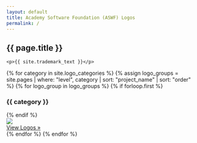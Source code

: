 ```yaml
---
layout: default
title: Academy Software Foundation (ASWF) Logos
permalink: /
---
```


<section>
  <div class="logos">
    <h2>{{ page.title }}</h2>
    
    <p>{{ site.trademark_text }}</p>

{% for category in site.logo_categories %}
{% assign logo_groups = site.pages | where: "level", category | sort: "project_name" | sort: "order" %}
{% for logo_group in logo_groups %}
{% if forloop.first %}
<h3>{{ category }}</h3>
{% endif %}
<a href="{{ logo_group.dir }}">
<div class="outer-wrapper">
<div class="imagesquare">
<div class="imagecontainer"><img src="{{ logo_group.dir }}{{ logo_group.featured_image }}"></div><div class="imagesquarecta">View Logos »</div></div>
</div>
</a>
{% endfor %}
{% endfor %}

</div>
</section>
